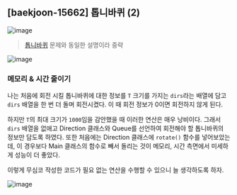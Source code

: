 ## [baekjoon-15662] 톱니바퀴 (2)

![image](https://user-images.githubusercontent.com/22045163/103664215-5c3b5800-4fb5-11eb-94cd-6a50a3afc93c.png)

> [톱니바퀴](../P14891) 문제와 동일한 설명이라 중략

![image](https://user-images.githubusercontent.com/22045163/103664269-6e1cfb00-4fb5-11eb-81cd-fbdb69c8707a.png)

### 메모리 & 시간 줄이기

나는 처음에 회전 시킬 톱니바퀴에 대한 정보를 `T` 크기를 가지는 `dirs`라는 배열에 담고 
`dirs` 배열을 한 번 더 돌며 회전시켰다. 이 때 회전 정보가 0이면 회전하지 않게 된다.

하지만 `T`의 최대 크기가 `1000`임을 감안했을 때 이러한 연산은 매우 낭비이다. 그래서
`dirs` 배열을 없애고 Direction 클래스와 Queue를 선언하여 회전해야 할 톱니바퀴의 정보만 담도록 하였다. 
또한 처음에는 Direction 클래스에 `rotate()` 함수를 넣어보았는데, 이 경우보다
Main 클래스의 함수로 빼서 돌리는 것이 메모리, 시간 측면에서 미세하게 성능이 더 좋았다. 

이렇게 무심코 작성한 코드가 필요 없는 연산을 수행할 수 있으니 늘 생각하도록 하자.

![image](https://user-images.githubusercontent.com/22045163/103664421-9d336c80-4fb5-11eb-99ba-86d6526c9f03.png)
